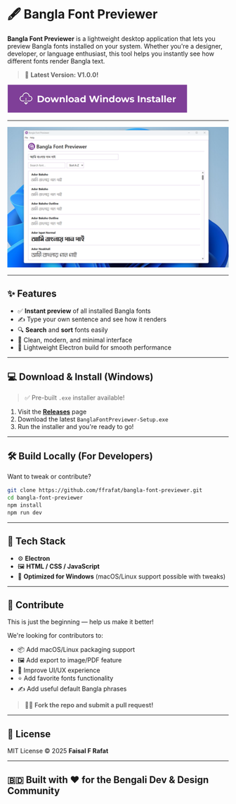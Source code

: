 # 🖋️ Bangla Font Previewer

**Bangla Font Previewer** is a lightweight desktop application that lets you preview Bangla fonts installed on your system. Whether you're a designer, developer, or language enthusiast, this tool helps you instantly see how different fonts render Bangla text.

> 🎉 **Latest Version: V1.0.0!**
>
> 
[![Download Button](https://github.com/ffrafat/bangla-font-previewer/blob/main/DOCS/Download%20Button.png)](https://github.com/ffrafat/bangla-font-previewer/releases)

---
![App Screenshot](https://github.com/ffrafat/bangla-font-previewer/blob/main/DOCS/Bangla%20Font%20Previewer%20Screenshot.png)

---

## ✨ Features

- ✅ **Instant preview** of all installed Bangla fonts  
- ✍️ Type your own sentence and see how it renders  
- 🔍 **Search** and **sort** fonts easily  
- 🎨 Clean, modern, and minimal interface  
- 💾 Lightweight Electron build for smooth performance  

---

## 💻 Download & Install (Windows)

> ✅ Pre-built `.exe` installer available!

1. Visit the [**Releases**](https://github.com/ffrafat/bangla-font-previewer/releases) page  
2. Download the latest `BanglaFontPreviewer-Setup.exe`  
3. Run the installer and you're ready to go!  

---

## 🛠️ Build Locally (For Developers)

Want to tweak or contribute?

```bash
git clone https://github.com/ffrafat/bangla-font-previewer.git
cd bangla-font-previewer
npm install
npm run dev
```

---

## 🧩 Tech Stack

- ⚙️ **Electron**
- 🖼 **HTML / CSS / JavaScript**
- 💠 **Optimized for Windows** (macOS/Linux support possible with tweaks)

---

## 🙌 Contribute

This is just the beginning — help us make it better!

We're looking for contributors to:

- 📦 Add macOS/Linux packaging support  
- 🖼 Add export to image/PDF feature  
- 🎨 Improve UI/UX experience  
- ⭐ Add favorite fonts functionality  
- ✍️ Add useful default Bangla phrases  

> 🧑‍💻 **Fork the repo and submit a pull request!**

---

## 📜 License

MIT License © 2025 **Faisal F Rafat**

---

## 🇧🇩 Built with ❤️ for the Bengali Dev & Design Community
